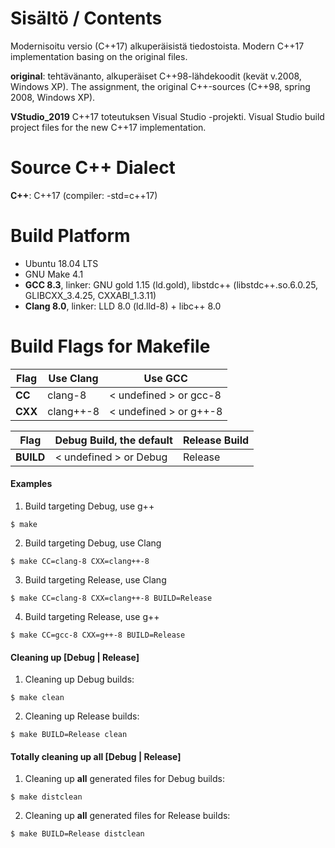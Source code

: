 # Sisältö / Contents

Modernisoitu versio (C++17) alkuperäisistä tiedostoista. 
Modern C++17 implementation basing on the original files.

**original**: tehtävänanto, alkuperäiset C++98-lähdekoodit (kevät v.2008, Windows XP). 
The assignment, the original C++-sources (C++98, spring 2008, Windows XP).

**VStudio_2019** C++17 toteutuksen Visual Studio -projekti. 
Visual Studio build project files for the new C++17 implementation.

# Source C++ Dialect

**C++**: C++17 (compiler: -std=c++17)

# Build Platform
- Ubuntu 18.04 LTS
- GNU Make 4.1
- **GCC 8.3**, linker: GNU gold 1.15 (ld.gold), libstdc++ (libstdc++.so.6.0.25, GLIBCXX_3.4.25, CXXABI_1.3.11)
- **Clang 8.0**, linker: LLD 8.0  (ld.lld-8) + libc++ 8.0


# Build Flags for Makefile


Flag |Use Clang | Use GCC
----|----|----
**CC**  | clang-8 | < undefined > or gcc-8
**CXX**  | clang++-8 | < undefined > or g++-8

Flag | Debug Build, the default | Release Build
----|----|----
**BUILD**  |  < undefined > or Debug |  Release

#### Examples
1. Build targeting Debug, use g++
```Shell Session
$ make
```

2. Build targeting Debug, use Clang
```Shell Session
$ make CC=clang-8 CXX=clang++-8
```

3. Build targeting Release, use Clang
```Shell Session
$ make CC=clang-8 CXX=clang++-8 BUILD=Release
```

4. Build targeting Release, use g++
```Shell Session
$ make CC=gcc-8 CXX=g++-8 BUILD=Release
```
#### Cleaning up [Debug | Release]
1. Cleaning up Debug builds:
```Shell Session
$ make clean
```

2. Cleaning up Release builds:
```Shell Session
$ make BUILD=Release clean
```
#### Totally cleaning up all [Debug | Release]
1. Cleaning up **all** generated files for Debug builds:
```Shell Session
$ make distclean
```

2. Cleaning up **all** generated files for Release builds:
```Shell Session
$ make BUILD=Release distclean
```

